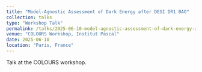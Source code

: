 ```yaml
---
title: "Model-Agnostic Assessment of Dark Energy after DESI DR1 BAO"
collection: talks
type: "Workshop Talk"
permalink: /talks/2025-06-10-model-agnostic-assessment-of-dark-energy-after-desi-dr1-bao
venue: "COLOURS Workshop, Institut Pascal"
date: 2025-06-10
location: "Paris, France"
---
```


Talk at the COLOURS workshop.
